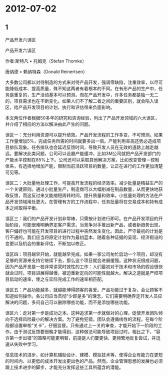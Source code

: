 # 2012-07-02

## 1

产品开发六误区

产品开发六误区  

作者:斯特凡 • 托姆克（Stefan Thomke）  

唐纳德 • 赖纳特森（Donald Reinertsen）  

大多数公司都以对待制造的方式来对待产品开发，强调零缺陷，注重效率，以尽可能降低成本、提高质量，殊不知这两者有着根本的不同。在有形产品的生产中，任务是重复的，生产活动基本可以预测。而在产品开发中，许多任务都是独一无二的，项目需求也在不断变化。如果人们不了解二者之间的重要区别，就会陷入误区，给产品开发项目的计划、执行和评估带来负面影响。  

本文两位作者根据50多年的研究和咨询经验，列出了产品开发领域的六大误区，并介绍了相应的方法以解决由此产生的问题。  

误区一：充分利用资源可以提升绩效。产品开发流程的工作多变，不可预测。如果工作量增加5%，完成任务所需的时间就要多出一倍。产能利用率高还势必造成项目排队现象。任务排队也会延迟反馈时间，导致开发人员在无效的道路上越走越远。要解决此类问题，公司可以设置产能缓冲，比如3M公司就把产品开发部门的产能水平控制在85%上下。公司还可以采取其他解决方案，比如改变管理－控制体系，有选择地增加产能，限制当前活跃项目的数量，让正在进行的工作更加清楚可见等。  

误区二：大批量地处理工作，可提高开发流程的经济效率。减少批量是精益生产的一个关键原则。通过小批量生产，制造商可以大幅削减在制品数量，从而更快地获取反馈，而这反过来又能缩短周转时间，提升质量和效率。小批量处理的方法在产品开发领域用处更大。在管理有方的工作流程中，任务批量将在交易成本和持有成本之间取得平衡。  

误区三：我们的产品开发计划非常棒，只需按计划进行即可。在产品开发项目的开始阶段，可能很难明确界定客户需求。当竞争对手推出新产品，或者新趋势出现，客户偏好也可能在开发项目的进行过程中突然发生变化。因此，严守最初的计划是行不通的。我们应当将原定计划作为最初蓝本，随着各种证据的呈现、经济假设的变更以及机会的重新评估，不断加以修正。  

误区四：项目越早开始，就能越早完成。如果一家公司匆忙启动一个项目，却没有足够的资源来支持它继续下去，那么这个项目就会进展缓慢。这种状况很成问题，因为产品开发是一桩非常讲究时效性的工作：人们最初对于技术和市场的假设很快就会过时。项目进展得越慢，被迫重新定向的可能性就越大。解决之道就是严控项目启动的速率，使之与实际完成工作的速率相匹配。  

误区五：产品功能越多，就越能博得顾客的喜爱。产品功能过于复杂，会让顾客不知道如何操作。各公司应当贯彻“少即是多”的理念，它们需要明确界定开发人员应解决的问题，多问自己可以删除哪些功能，而不是添加哪些功能。  

误区六：走对第一步是成功之本。这种追求第一步就做对的心理，促使开发团队倾向于选择风险最小的解决方案。为了避免犯错，团队会遵循线性的流程，在每个阶段都设置审核“关卡”，仔细监督。只有通过上一关的审查，才能开始下一阶段的工作。由于测试反馈要很晚才能得到，这种做法可能导致项目过时。相比之下，“容许第一步出错”的策略可能更明智，前提是人们要更快、更频繁地反复尝试，并迅速从失败中学习。  

信息技术的进步，如计算机辅助设计、建模、模拟技术等，使得企业有能力在更短的时间内、以更低的成本开发出更出色的产品。然而，企业管理思想的发展也必须跟上技术进步的脚步，才能充分发挥这些工具所蕴含的潜能。

